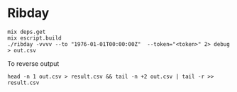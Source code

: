 # Ribday

```
mix deps.get
mix escript.build
./ribday -vvvv --to "1976-01-01T00:00:00Z"  --token="<token>" 2> debug > out.csv
```

To reverse output
```
head -n 1 out.csv > result.csv && tail -n +2 out.csv | tail -r >> result.csv
```
